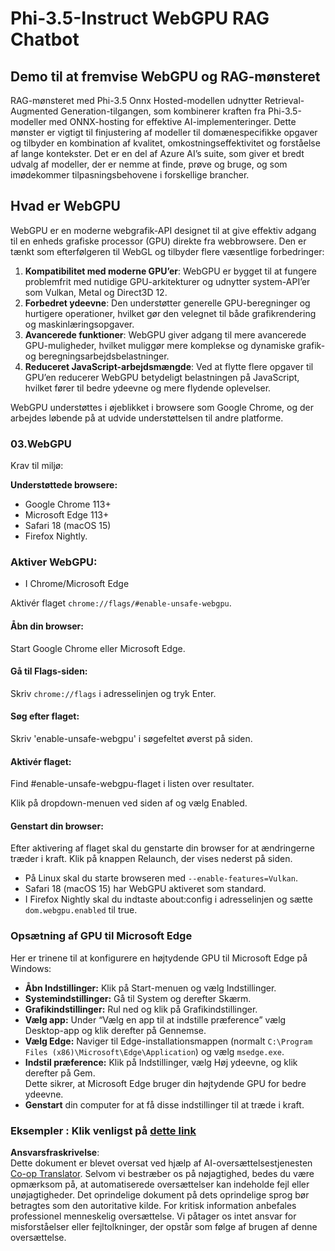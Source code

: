 <!--
CO_OP_TRANSLATOR_METADATA:
{
  "original_hash": "b62864faf628eb07f5231d4885555198",
  "translation_date": "2025-07-17T03:10:36+00:00",
  "source_file": "md/02.Application/01.TextAndChat/Phi3/WebGPUWithPhi35Readme.md",
  "language_code": "da"
}
-->
# Phi-3.5-Instruct WebGPU RAG Chatbot

## Demo til at fremvise WebGPU og RAG-mønsteret

RAG-mønsteret med Phi-3.5 Onnx Hosted-modellen udnytter Retrieval-Augmented Generation-tilgangen, som kombinerer kraften fra Phi-3.5-modeller med ONNX-hosting for effektive AI-implementeringer. Dette mønster er vigtigt til finjustering af modeller til domænespecifikke opgaver og tilbyder en kombination af kvalitet, omkostningseffektivitet og forståelse af lange kontekster. Det er en del af Azure AI’s suite, som giver et bredt udvalg af modeller, der er nemme at finde, prøve og bruge, og som imødekommer tilpasningsbehovene i forskellige brancher.

## Hvad er WebGPU  
WebGPU er en moderne webgrafik-API designet til at give effektiv adgang til en enheds grafiske processor (GPU) direkte fra webbrowsere. Den er tænkt som efterfølgeren til WebGL og tilbyder flere væsentlige forbedringer:

1. **Kompatibilitet med moderne GPU’er**: WebGPU er bygget til at fungere problemfrit med nutidige GPU-arkitekturer og udnytter system-API’er som Vulkan, Metal og Direct3D 12.
2. **Forbedret ydeevne**: Den understøtter generelle GPU-beregninger og hurtigere operationer, hvilket gør den velegnet til både grafikrendering og maskinlæringsopgaver.
3. **Avancerede funktioner**: WebGPU giver adgang til mere avancerede GPU-muligheder, hvilket muliggør mere komplekse og dynamiske grafik- og beregningsarbejdsbelastninger.
4. **Reduceret JavaScript-arbejdsmængde**: Ved at flytte flere opgaver til GPU’en reducerer WebGPU betydeligt belastningen på JavaScript, hvilket fører til bedre ydeevne og mere flydende oplevelser.

WebGPU understøttes i øjeblikket i browsere som Google Chrome, og der arbejdes løbende på at udvide understøttelsen til andre platforme.

### 03.WebGPU  
Krav til miljø:

**Understøttede browsere:**  
- Google Chrome 113+  
- Microsoft Edge 113+  
- Safari 18 (macOS 15)  
- Firefox Nightly.

### Aktiver WebGPU:

- I Chrome/Microsoft Edge

Aktivér flaget `chrome://flags/#enable-unsafe-webgpu`.

#### Åbn din browser:  
Start Google Chrome eller Microsoft Edge.

#### Gå til Flags-siden:  
Skriv `chrome://flags` i adresselinjen og tryk Enter.

#### Søg efter flaget:  
Skriv 'enable-unsafe-webgpu' i søgefeltet øverst på siden.

#### Aktivér flaget:  
Find #enable-unsafe-webgpu-flaget i listen over resultater.

Klik på dropdown-menuen ved siden af og vælg Enabled.

#### Genstart din browser:  

Efter aktivering af flaget skal du genstarte din browser for at ændringerne træder i kraft. Klik på knappen Relaunch, der vises nederst på siden.

- På Linux skal du starte browseren med `--enable-features=Vulkan`.  
- Safari 18 (macOS 15) har WebGPU aktiveret som standard.  
- I Firefox Nightly skal du indtaste about:config i adresselinjen og sætte `dom.webgpu.enabled` til true.

### Opsætning af GPU til Microsoft Edge  

Her er trinene til at konfigurere en højtydende GPU til Microsoft Edge på Windows:

- **Åbn Indstillinger:** Klik på Start-menuen og vælg Indstillinger.  
- **Systemindstillinger:** Gå til System og derefter Skærm.  
- **Grafikindstillinger:** Rul ned og klik på Grafikindstillinger.  
- **Vælg app:** Under “Vælg en app til at indstille præference” vælg Desktop-app og klik derefter på Gennemse.  
- **Vælg Edge:** Naviger til Edge-installationsmappen (normalt `C:\Program Files (x86)\Microsoft\Edge\Application`) og vælg `msedge.exe`.  
- **Indstil præference:** Klik på Indstillinger, vælg Høj ydeevne, og klik derefter på Gem.  
Dette sikrer, at Microsoft Edge bruger din højtydende GPU for bedre ydeevne.  
- **Genstart** din computer for at få disse indstillinger til at træde i kraft.

### Eksempler : Klik venligst på [dette link](https://github.com/microsoft/aitour-exploring-cutting-edge-models/tree/main/src/02.ONNXRuntime/01.WebGPUChatRAG)

**Ansvarsfraskrivelse**:  
Dette dokument er blevet oversat ved hjælp af AI-oversættelsestjenesten [Co-op Translator](https://github.com/Azure/co-op-translator). Selvom vi bestræber os på nøjagtighed, bedes du være opmærksom på, at automatiserede oversættelser kan indeholde fejl eller unøjagtigheder. Det oprindelige dokument på dets oprindelige sprog bør betragtes som den autoritative kilde. For kritisk information anbefales professionel menneskelig oversættelse. Vi påtager os intet ansvar for misforståelser eller fejltolkninger, der opstår som følge af brugen af denne oversættelse.